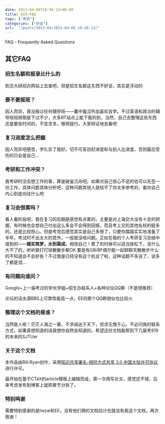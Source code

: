 ```yaml
---
date: 2013-04-06T16:46:13+08:00
title: 819-FAQ
tags: ["考研"]
categories: ["杂谈"]
url:  "/posts/2013-04/2013-04-06_16-46-13/"
---
```


FAQ - Frequently Asked Questions

其它FAQ
-------

### 招生名额和报录比什么的

到交大研招办网站上去查吧，但是招生名额这东西不好说，其实是浮动的

### 要不要报班？

因人而异，我没报过任何辅导班——囊中羞涩外加喜欢自学。不过英语和政治的辅导班视频倒是下过不少，大多BT站点上能下载的到，当然，自己去整理这些东西还是要些时间的，不宜贪多，够用就行。大家辩证地去看吧

### 复习进度怎么把握

因人而异吧感觉，学扎实了就好。切不可盲目赶进度和与别人比进度，否则最后受伤的只会是自己...

### 考研和工作冲突？

我考研时没去想工作的事，算是破釜沉舟吧。如果对自己信心不足的也可以先签一份工作，具体问题具体分析吧，这种问题其他人是给不了你太多参考的，看你自己内心到底向往什么吧

### 复习会很累吗？

看人看阶段吧，我在复习的后期是感觉有点累的，主要是对上海交大没有十足的把握，有时候也会想自己付出这么多会不会得到回报，而且考上交的其他名校的挺多的，还是比较担心。但是考完后感觉其实是自己多想了，只要你踏踏实实地准备了半年，考试时不出太大的意外，一般就没啥问题。正如在我的个人考研复习总结中提到的——**踏实筑梦，水到渠成**。相信自己！累了的时候可以适当放松下，没什么大不了的，听听歌打打球散散步都OK 要是有GB/BF偶尔能一起聊聊天散散步什么的不知道会不会好些？不过我是已经没有这个机会了啦，这种话题不多说了，说多了都是泪...

### 有问题向谁问？

Google+上一届考过的学长学姐+招生办联系人+各种论坛QQ群（不是很推荐）

论坛的话水源BBS上可靠性能高一点，EE的那个QQ群貌似也比较火

### 整理这个文档的是谁？

当然是人啦！茫茫人海之一粟，不求闻达于天下，但求无愧于心。不必问我的联系方式，如果真想知道的话我想你自然会知道的。希望这份文档能帮到下几届考819的未来的SJTUer

### 关于这个文档

本作品由Bill.Ryan创作，采用[知识共享署名-相同方式共享 3.0
中国大陆许可协议](http://creativecommons.org/licenses/by-sa/3.0/cn/)进行许可。

最开始在基于CTeX的article模板上编辑而成，第一次用写长文，感觉还不错，后来考虑发布到博客上就把章节分拆了。  

### 特别鸣谢  
需要特别感谢的是hezai和EE，没有他们俩的文档估计也就没有我这个文档，再次致谢！